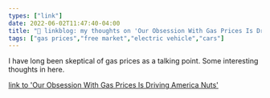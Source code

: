 ```yaml
---
types: ["link"]
date: 2022-06-02T11:47:40-04:00
title: "🔗 linkblog: my thoughts on 'Our Obsession With Gas Prices Is Driving America Nuts'"
tags: ["gas prices","free market","electric vehicle","cars"]
---
```

I have long been skeptical of gas prices as a talking point. Some interesting thoughts in here.
 

[link to 'Our Obsession With Gas Prices Is Driving America Nuts'](https://www.vice.com/en/article/bvnww5/our-obsession-with-gas-prices-is-driving-america-nuts)
